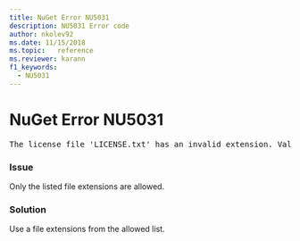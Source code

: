 ```yaml
---
title: NuGet Error NU5031
description: NU5031 Error code
author: nkolev92
ms.date: 11/15/2018
ms.topic:   reference
ms.reviewer: karann
f1_keywords: 
  - NU5031
---
```


# NuGet Error NU5031
<pre>The license file 'LICENSE.txt' has an invalid extension. Valid options are .txt, .md or none.</pre>

### Issue

Only the listed file extensions are allowed.

### Solution

Use a file extensions from the allowed list. 